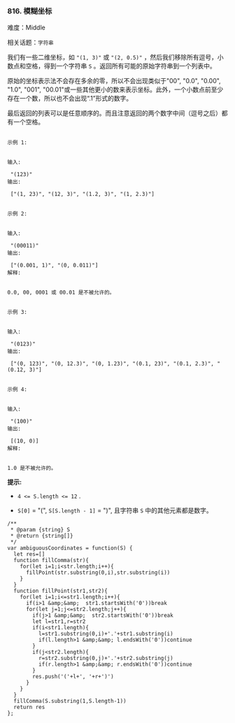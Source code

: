 ### 816. 模糊坐标

难度：Middle

相关话题：`字符串`

我们有一些二维坐标，如 `"(1, 3)"` 或 `"(2, 0.5)"` ，然后我们移除所有逗号，小数点和空格，得到一个字符串 `S` 。返回所有可能的原始字符串到一个列表中。



原始的坐标表示法不会存在多余的零，所以不会出现类似于"00", "0.0", "0.00", "1.0", "001", "00.01"或一些其他更小的数来表示坐标。此外，一个小数点前至少存在一个数，所以也不会出现&ldquo;.1&rdquo;形式的数字。



最后返回的列表可以是任意顺序的。而且注意返回的两个数字中间（逗号之后）都有一个空格。









```

示例 1:


输入:

 "(123)"
输出:

 ["(1, 23)", "(12, 3)", "(1.2, 3)", "(1, 2.3)"]

```




```

示例 2:


输入:

 "(00011)"
输出:

 ["(0.001, 1)", "(0, 0.011)"]
解释:

 
0.0, 00, 0001 或 00.01 是不被允许的。

```




```

示例 3:


输入:

 "(0123)"
输出:

 ["(0, 123)", "(0, 12.3)", "(0, 1.23)", "(0.1, 23)", "(0.1, 2.3)", "(0.12, 3)"]

```




```

示例 4:


输入:

 "(100)"
输出:

 [(10, 0)]
解释:

 
1.0 是不被允许的。

```






**提示:** 




* `4 <= S.length <= 12` .

* `S[0]`  = "(",  `S[S.length - 1]`  = ")", 且字符串 `S` 中的其他元素都是数字。










```
/**
 * @param {string} S
 * @return {string[]}
 */
var ambiguousCoordinates = function(S) {
  let res=[]
  function fillComma(str){
    for(let i=1;i<str.length;i++){
      fillPoint(str.substring(0,i),str.substring(i))
    }
  }
  function fillPoint(str1,str2){
    for(let i=1;i<=str1.length;i++){
      if(i>1 &amp;&amp;  str1.startsWith('0'))break
      for(let j=1;j<=str2.length;j++){
        if(j>1 &amp;&amp;  str2.startsWith('0'))break
        let l=str1,r=str2
        if(i<str1.length){
          l=str1.substring(0,i)+'.'+str1.substring(i)
          if(l.length>1 &amp;&amp; l.endsWith('0'))continue
        }
        if(j<str2.length){
          r=str2.substring(0,j)+'.'+str2.substring(j)
          if(r.length>1 &amp;&amp; r.endsWith('0'))continue
        }
        res.push('('+l+', '+r+')')
      }
    }
  }
  fillComma(S.substring(1,S.length-1))
  return res
};



```

